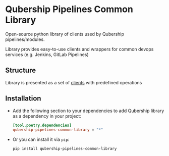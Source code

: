 # Qubership Pipelines Common Library

Open-source python library of clients used by Qubership pipelines/modules.

Library provides easy-to-use clients and wrappers for common devops services (e.g. Jenkins, GitLab Pipelines)

## Structure

Library is presented as a set of [clients](docs/Clients.md) with predefined operations


## Installation

* Add the following section to your dependencies to add Qubership library as a dependency in your project:
  ```toml
  [tool.poetry.dependencies]
  qubership-pipelines-common-library = "*"
  ```

* Or you can install it via `pip`:
  ```bash
  pip install qubership-pipelines-common-library
  ```